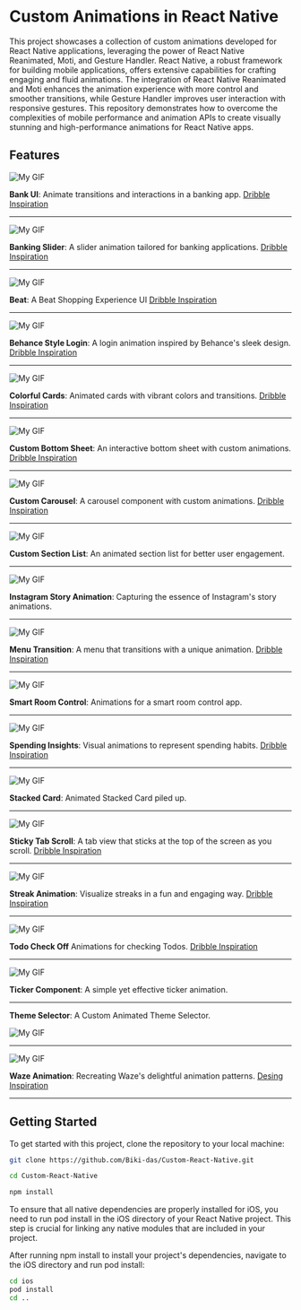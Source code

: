 # Custom Animations in React Native

This project showcases a collection of custom animations developed for React Native applications, leveraging the power of React Native Reanimated, Moti, and Gesture Handler. React Native, a robust framework for building mobile applications, offers extensive capabilities for crafting engaging and fluid animations. The integration of React Native Reanimated and Moti enhances the animation experience with more control and smoother transitions, while Gesture Handler improves user interaction with responsive gestures. This repository demonstrates how to overcome the complexities of mobile performance and animation APIs to create visually stunning and high-performance animations for React Native apps.

## Features

![My GIF](https://media.giphy.com/media/v1.Y2lkPTc5MGI3NjExZGQ0Nnl5NnB5bHIxd3pxamtjcXNreG1xY3Y0cXkyZmV2NGhrMmlzeSZlcD12MV9pbnRlcm5hbF9naWZfYnlfaWQmY3Q9Zw/EswgoEhAeXrmx1IyO8/giphy.gif)

**Bank UI**: Animate transitions and interactions in a banking app.
[Dribble Inspiration](https://dribbble.com/shots/15294651-Bank-App)

---

![My GIF](https://media.giphy.com/media/v1.Y2lkPTc5MGI3NjExa2p2bnc1YTdya3pqOTlobjVveTgzbWhjYnUzN3U2MnJlb3d3bTI5MCZlcD12MV9pbnRlcm5hbF9naWZfYnlfaWQmY3Q9Zw/AdAJSClvlF9n1rbtk5/giphy.gif)

**Banking Slider**: A slider animation tailored for banking applications.
[Dribble Inspiration](https://dribbble.com/shots/14891203-Banking-Mobile-App)

---

![My GIF](https://media.giphy.com/media/v1.Y2lkPTc5MGI3NjExOGZhdDJoaXBuc2xkcGllZWg1czA5eTQ2dDR6eWY2bzk0amMzaWU2ZSZlcD12MV9pbnRlcm5hbF9naWZfYnlfaWQmY3Q9Zw/oVudd8DwOaOlFv98ru/giphy.gif)

**Beat**: A Beat Shopping Experience UI
[Dribble Inspiration](https://dribbble.com/shots/12294992-Beats-Concept-App)

---

![My GIF](https://media.giphy.com/media/v1.Y2lkPTc5MGI3NjExYXdqdmZiaG5meXA1bGtwbGU2OWdoZnJmajJ1cG42cHd3enVpdmdicSZlcD12MV9pbnRlcm5hbF9naWZfYnlfaWQmY3Q9Zw/ahgW0Wwldu5fgKyjBg/giphy.gif)

**Behance Style Login**: A login animation inspired by Behance's sleek design.
[Dribble Inspiration](https://dribbble.com/shots/5850406--02-Behance-Login)

---

![My GIF](https://media.giphy.com/media/v1.Y2lkPTc5MGI3NjExMGJmcjZvcDNjcmdkZXQxeHpld2tib2g2M3dkczlsMnN2eXkwMnJpZSZlcD12MV9pbnRlcm5hbF9naWZfYnlfaWQmY3Q9Zw/KD8poIOBdK01R2DUBy/giphy.gif)

**Colorful Cards**: Animated cards with vibrant colors and transitions.
[Dribble Inspiration](https://dribbble.com/shots/13267613-Payments-Card-Animation)

---

![My GIF](https://media.giphy.com/media/v1.Y2lkPTc5MGI3NjExYXo3ZmtkZm5tY3N5dGUzZTYxZmFzMzluMm9yNXNpOXp4ZWRkd3FhNyZlcD12MV9pbnRlcm5hbF9naWZfYnlfaWQmY3Q9Zw/v7ufDJGtGxyNSqOQar/giphy.gif)

**Custom Bottom Sheet**: An interactive bottom sheet with custom animations.
[Dribble Inspiration](https://dribbble.com/shots/6757806-Discover-scroll-interface)

---

![My GIF](https://media.giphy.com/media/v1.Y2lkPTc5MGI3NjExdG80Ym5mZGI0NXl6aGVyc2dkbmVyanFjdGsydXBsbzZlbG43YzhzZCZlcD12MV9pbnRlcm5hbF9naWZfYnlfaWQmY3Q9Zw/5yu3RBXtXQVrL1UADi/giphy.gif)

**Custom Carousel**: A carousel component with custom animations.
[Dribble Inspiration](https://dribbble.com/shots/3147975-Product-Page-Interaction?1481310235)

---

![My GIF](https://media.giphy.com/media/v1.Y2lkPTc5MGI3NjExNm1peDF3M2RrOWo1OHpvcjBtdHBxcDFjcTY1NWxlZmRjbXZkamRvNSZlcD12MV9pbnRlcm5hbF9naWZfYnlfaWQmY3Q9Zw/AtY4y3OyQyLolD3uea/giphy.gif)

**Custom Section List**: An animated section list for better user engagement.

---

![My GIF](https://media.giphy.com/media/v1.Y2lkPTc5MGI3NjExM3F0ZXlob21wNXkzZ3Z3N2tsaW9vdGE3OXN0NWNtdXZoeWZhcmRlNSZlcD12MV9pbnRlcm5hbF9naWZfYnlfaWQmY3Q9Zw/DnntpW02QrLoapM3Uf/giphy-downsized-large.gif)

**Instagram Story Animation**: Capturing the essence of Instagram's story animations.

---

![My GIF](https://media.giphy.com/media/v1.Y2lkPTc5MGI3NjExOXhjNTlzcTRhbm5teWN6YWNsaDZsZTAxeDI0ZTV0d3Y2Y3k2ZjN6aiZlcD12MV9pbnRlcm5hbF9naWZfYnlfaWQmY3Q9Zw/p6rdEEMjj82zaDtDQd/giphy.gif)

**Menu Transition**: A menu that transitions with a unique animation.
[Dribble Inspiration](https://dribbble.com/shots/6555779-Menu-Transition)

---

![My GIF](https://media.giphy.com/media/v1.Y2lkPTc5MGI3NjExeGM5ZnB4YTdwdXlnN2VlOTJnemp0ZnpyZXlyOXZldzFuNGR3cDRtdSZlcD12MV9pbnRlcm5hbF9naWZfYnlfaWQmY3Q9Zw/YjY0i2utljXPriiURb/giphy.gif)

**Smart Room Control**: Animations for a smart room control app.

---

![My GIF](https://media.giphy.com/media/v1.Y2lkPTc5MGI3NjExNHI5ZmIybGF0cGw2M3p4YjFmc29wYWt1cXA5eW9tZnYxaGQyM3hhbyZlcD12MV9pbnRlcm5hbF9naWZfYnlfaWQmY3Q9Zw/47AZoEQlKgLAS7QgeZ/giphy.gif)

**Spending Insights**: Visual animations to represent spending habits.
[Dribble Inspiration](https://dribbble.com/shots/16367172-Social-media-app-UI-screen)

---

![My GIF](https://media.giphy.com/media/v1.Y2lkPTc5MGI3NjExb2R5YXpmeXhhNDVyZXRpYm9lcWYxMngzNmF6bWxoa3dreW5oYzBoaSZlcD12MV9pbnRlcm5hbF9naWZfYnlfaWQmY3Q9Zw/TFsSvjDk0VkLusHI6F/giphy.gif)

**Stacked Card**: Animated Stacked Card piled up.

---

![My GIF](https://media.giphy.com/media/v1.Y2lkPTc5MGI3NjExOGtxOHhjNmtxaGZpeHo5M25kaWQ3YW56ZHpmcTJjbDdva2YyZnEycyZlcD12MV9pbnRlcm5hbF9naWZfYnlfaWQmY3Q9Zw/bmLA4kNJpNwtG5PeXN/giphy.gif)

**Sticky Tab Scroll**: A tab view that sticks at the top of the screen as you scroll.
[Dribble Inspiration](https://dribbble.com/shots/15107351-Grenouille-animation)

---

![My GIF](https://media.giphy.com/media/v1.Y2lkPTc5MGI3NjExdTdrdWdmc2N4cDZ1cHZvZ3kzbnhqOHlqd3AxNHVraXd2OGV4ZHd4MyZlcD12MV9pbnRlcm5hbF9naWZfYnlfaWQmY3Q9Zw/3vg2fr886Y0ec3o4R3/giphy.gif)

**Streak Animation**: Visualize streaks in a fun and engaging way.
[Dribble Inspiration](https://dribbble.com/shots/2148183-Streak-Interaction-Design)

---

![My GIF](https://media.giphy.com/media/v1.Y2lkPTc5MGI3NjExNjhkMDF2Zm5xZ3dqcXN1YzZsOGxraWNocHc2aXl4ZnAxY2hwZG8yNyZlcD12MV9pbnRlcm5hbF9naWZfYnlfaWQmY3Q9Zw/cFMxFyPWr54kUmXB0r/giphy.gif)

**Todo Check Off** Animations for checking Todos.
[Dribble Inspiration](https://dribbble.com/shots/10629617-Simple-checklist-animation)

---

![My GIF](https://media.giphy.com/media/v1.Y2lkPTc5MGI3NjExbXhlYXZmaTVvMzFkZGliZ3ZyZzl0eWM2Yzh2bnhtazM0MHBka3FlNSZlcD12MV9pbnRlcm5hbF9naWZfYnlfaWQmY3Q9Zw/wvneFCtqC6UqWGq2Ep/giphy.gif)

**Ticker Component**: A simple yet effective ticker animation.

---

**Theme Selector**: A Custom Animated Theme Selector.

![My GIF](https://media.giphy.com/media/v1.Y2lkPTc5MGI3NjExbG81bDUxenJyNmpreXhvdGUyd2huMGx0dWh0NDFqeTh5bzR5bnR5eCZlcD12MV9pbnRlcm5hbF9naWZfYnlfaWQmY3Q9Zw/lGPEkg9ZuB2FBVyVwY/giphy.gif)

---

![My GIF](https://media.giphy.com/media/v1.Y2lkPTc5MGI3NjExZ3AxZzdtN2U4cDFhNGszdGxtbHVyeWp0bmNqZDk0Y2JyMmo1eGRjZCZlcD12MV9pbnRlcm5hbF9naWZfYnlfaWQmY3Q9Zw/Ilp6OWf3A7vGcY4dHB/giphy.gif)

**Waze Animation**: Recreating Waze's delightful animation patterns.
[Desing Inspiration](https://screenlane.com/post/ios/waze/)

---

## Getting Started

To get started with this project, clone the repository to your local machine:

```bash
git clone https://github.com/Biki-das/Custom-React-Native.git
```

```bash
cd Custom-React-Native
```

```bash
npm install
```

To ensure that all native dependencies are properly installed for iOS, you need to run pod install in the iOS directory of your React Native project. This step is crucial for linking any native modules that are included in your project.

After running npm install to install your project's dependencies, navigate to the iOS directory and run pod install:

```bash
cd ios
pod install
cd ..
```

